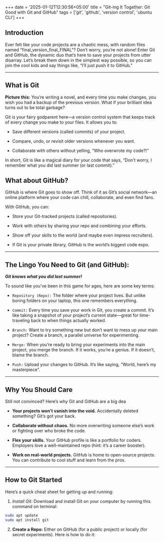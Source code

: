+++
date = '2025-01-12T12:30:56+05:00'
title = "Git-ing It Together: Git Good with Git and GitHub"
tags = ['git', 'github', 'version control', 'ubuntu CLI']
+++

## Introduction
Ever felt like your code projects are a chaotic mess, with random files named "final_version_final_FINAL"? Don’t worry, you’re not alone! Enter Git and GitHub, the dynamic duo that’s here to save your projects from utter disarray. Let’s break them down in the simplest way possible, so you can join the cool kids and say things like, “I’ll just push it to GitHub."

---
## What is Git

**Picture this:** You’re writing a novel, and every time you make changes, you wish you had a backup of the previous version. What if your brilliant idea turns out to be total garbage?

Git is your fairy godparent here—a version control system that keeps track of every change you make to your files. It allows you to:

- Save different versions (called commits) of your project.

- Compare, undo, or revisit older versions whenever you want.

- Collaborate with others without yelling, “Who overwrote my code?!”

In short, Git is like a magical diary for your code that says, “Don’t worry, I remember what you did last summer (or last commit).”

## What about GitHub?
GitHub is where Git goes to show off. Think of it as Git’s social network—an online platform where your code can chill, collaborate, and even find fans.

With GitHub, you can:

- Store your Git-tracked projects (called repositories).

- Work with others by sharing your repo and combining your efforts.

- Show off your skills to the world (and maybe even impress recruiters).

- If Git is your private library, GitHub is the world’s biggest code expo.

---

## The Lingo You Need to Git (and GitHub):
***Git knows what you did last summer!***

To sound like you’ve been in this game for ages, here are some key terms:

- `Repository (Repo):` The folder where your project lives. But unlike boring folders on your laptop, this one remembers everything.

- `Commit:` Every time you save your work in Git, you create a commit. It’s like taking a snapshot of your project’s current state—great for time-traveling back to when things actually worked.

- `Branch:` Want to try something new but don’t want to mess up your main project? Create a branch, a parallel universe for experimenting.

- `Merge:` When you’re ready to bring your experiments into the main project, you merge the branch. If it works, you’re a genius. If it doesn’t, blame the branch.

- `Push:` Upload your changes to GitHub. It’s like saying, “World, here’s my masterpiece".

---

## Why You Should Care

Still not convinced? Here’s why Git and GitHub are a big dea

- **Your projects won’t vanish into the void.** Accidentally deleted something? Git’s got your back.

- **Collaborate without chaos.** No more overwriting someone else’s work or fighting over who broke the code.

- **Flex your skills.** Your GitHub profile is like a portfolio for coders. Employers love a well-maintained repo (hint: it’s a career booster).

- **Work on real-world projects.** GitHub is home to open-source projects. You can contribute to cool stuff and learn from the pros.

---

## How to Git Started
Here’s a quick cheat sheet for getting up and running:

1. *Install Git:* Download and install Git on your computer by running this command on terminal:

```bash
sudo apt update
sudo apt install git
```

2. **Create a Repo:** Either on GitHub (for a public project) or locally (for secret experiments). Here is how to do it: